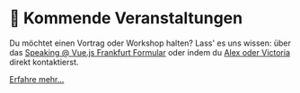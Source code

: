 # :dancer: Kommende Veranstaltungen

Du möchtet einen Vortrag oder Workshop halten? Lass' es uns wissen: über das [Speaking @ Vue.js Frankfurt Formular](./speaking.md) oder indem du [Alex oder Victoria](../about/team.md) direkt kontaktierst.

[Erfahre mehr...](https://www.meetup.com/de-DE/vuejsfrankfurt/events/262091384/)
